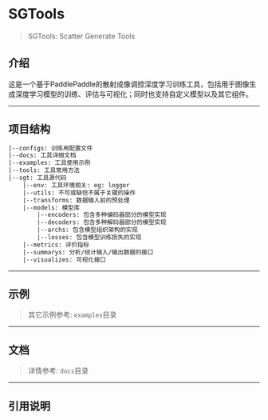 # SGTools
> SGTools: Scatter Generate Tools

## 介绍

这是一个基于PaddlePaddle的散射成像调控深度学习训练工具，包括用于图像生成深度学习模型的训练、评估与可视化；同时也支持自定义模型以及其它组件。

-----------

## 项目结构

```txt
|--configs: 训练用配置文件
|--docs: 工具详细文档
|--examples: 工具使用示例
|--tools: 工具常用方法
|--sgt: 工具源代码
    |--env: 工具环境相关: eg: logger
    |--utils: 不可或缺但不属于关键的操作
    |--transforms: 数据输入前的预处理
    |--models: 模型库
        |--encoders: 包含多种编码器部分的模型实现
        |--decoders: 包含多种解码器部分的模型实现
        |--archs: 包含模型组织架构的实现
        |--losses: 包含模型训练损失的实现
    |--metrics: 评价指标
    |--summarys: 分析/统计输入/输出数据的接口
    |--visualizes: 可视化接口

```

-----------

## 示例
> 其它示例参考: `examples`目录

-----------

## 文档
> 详情参考: `docs`目录

-----------

## 引用说明

